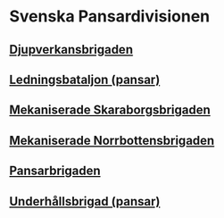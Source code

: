 # Svenska Pansardivisionen

## [Djupverkansbrigaden](/Brigader/Djupverkansbrigaden.md)

## [Ledningsbataljon (pansar)](/Bataljoner/Ledningsbataljon%20(pansar).md)

## [Mekaniserade Skaraborgsbrigaden](/Brigader/Mekaniserade%20Skaraborgsbrigaden.md)

## [Mekaniserade Norrbottensbrigaden](/Brigader/Mekaniserade%20Norrbottensbrigaden.md)

## [Pansarbrigaden](/Brigader/Pansarbrigaden.md)

## [Underhållsbrigad (pansar)](/Brigader/Underhållsbrigad%20(pansar).md)

